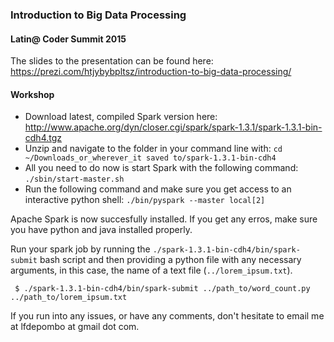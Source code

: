 ### Introduction to Big Data Processing
#### Latin@ Coder Summit 2015

The slides to the presentation can be found here: https://prezi.com/htjybybpltsz/introduction-to-big-data-processing/

#### Workshop

- Download latest, compiled Spark version here: http://www.apache.org/dyn/closer.cgi/spark/spark-1.3.1/spark-1.3.1-bin-cdh4.tgz
- Unzip and navigate to the folder in your command line with:
	```cd ~/Downloads_or_wherever_it saved to/spark-1.3.1-bin-cdh4```
- All you need to do now is start Spark with the following command:
```./sbin/start-master.sh```
- Run the following command and make sure you get access to an interactive python shell:
```./bin/pyspark --master local[2]```

Apache Spark is now succesfully installed. If you get any erros, make sure you have python and java installed properly. 

Run your spark job by running the ```./spark-1.3.1-bin-cdh4/bin/spark-submit``` bash script and then providing a python file with any necessary arguments, in this case, the name of a text file (```../lorem_ipsum.txt```).

``` $ ./spark-1.3.1-bin-cdh4/bin/spark-submit ../path_to/word_count.py ../path_to/lorem_ipsum.txt```

If you run into any issues, or have any comments, don't hesitate to email me at lfdepombo at gmail dot com. 

